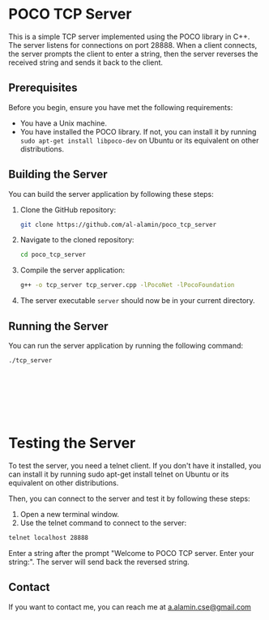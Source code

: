 # POCO TCP Server

This is a simple TCP server implemented using the POCO library in C++. The server listens for connections on port 28888. When a client connects, the server prompts the client to enter a string, then the server reverses the received string and sends it back to the client.

## Prerequisites

Before you begin, ensure you have met the following requirements:

* You have a Unix machine.
* You have installed the POCO library. If not, you can install it by running `sudo apt-get install libpoco-dev` on Ubuntu or its equivalent on other distributions.

## Building the Server

You can build the server application by following these steps:

1. Clone the GitHub repository:
    ```bash
    git clone https://github.com/al-alamin/poco_tcp_server
    ```
2. Navigate to the cloned repository:
    ```bash
    cd poco_tcp_server
    ```
3. Compile the server application:
    ```bash
    g++ -o tcp_server tcp_server.cpp -lPocoNet -lPocoFoundation
    ```
4. The server executable `server` should now be in your current directory.

## Running the Server

You can run the server application by running the following command:

```bash
./tcp_server
```

<br><br><br><br><br>

# Testing the Server
To test the server, you need a telnet client. If you don't have it installed, you can install it by running sudo apt-get install telnet on Ubuntu or its equivalent on other distributions.

Then, you can connect to the server and test it by following these steps:

1. Open a new terminal window.
2. Use the telnet command to connect to the server:
```bash
telnet localhost 28888
```
Enter a string after the prompt "Welcome to POCO TCP server. Enter your string:". The server will send back the reversed string.

## Contact
If you want to contact me, you can reach me at a.alamin.cse@gmail.com